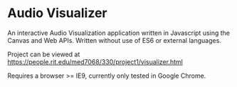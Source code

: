 # Audio Visualizer

An interactive Audio Visualization application written in Javascript using the Canvas and Web APIs. Written without use of ES6 or external languages. 

Project can be viewed at https://people.rit.edu/med7068/330/project1/visualizer.html

Requires a browser >= IE9, currently only tested in Google Chrome.